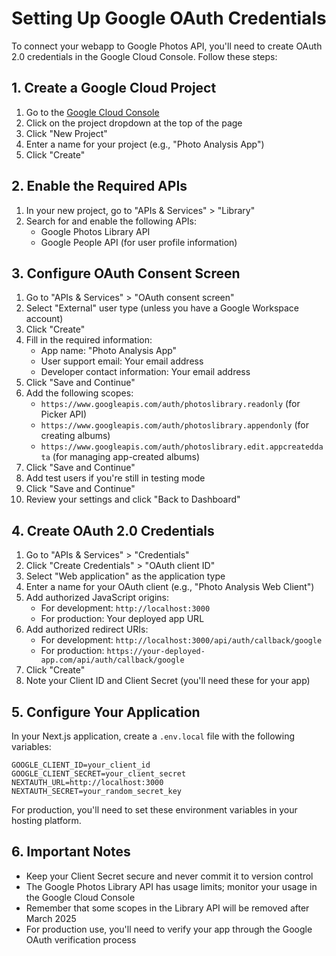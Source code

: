 # Setting Up Google OAuth Credentials

To connect your webapp to Google Photos API, you'll need to create OAuth 2.0 credentials in the Google Cloud Console. Follow these steps:

## 1. Create a Google Cloud Project

1. Go to the [Google Cloud Console](https://console.cloud.google.com/)
2. Click on the project dropdown at the top of the page
3. Click "New Project"
4. Enter a name for your project (e.g., "Photo Analysis App")
5. Click "Create"

## 2. Enable the Required APIs

1. In your new project, go to "APIs & Services" > "Library"
2. Search for and enable the following APIs:
   - Google Photos Library API
   - Google People API (for user profile information)

## 3. Configure OAuth Consent Screen

1. Go to "APIs & Services" > "OAuth consent screen"
2. Select "External" user type (unless you have a Google Workspace account)
3. Click "Create"
4. Fill in the required information:
   - App name: "Photo Analysis App"
   - User support email: Your email address
   - Developer contact information: Your email address
5. Click "Save and Continue"
6. Add the following scopes:
   - `https://www.googleapis.com/auth/photoslibrary.readonly` (for Picker API)
   - `https://www.googleapis.com/auth/photoslibrary.appendonly` (for creating albums)
   - `https://www.googleapis.com/auth/photoslibrary.edit.appcreateddata` (for managing app-created albums)
7. Click "Save and Continue"
8. Add test users if you're still in testing mode
9. Click "Save and Continue"
10. Review your settings and click "Back to Dashboard"

## 4. Create OAuth 2.0 Credentials

1. Go to "APIs & Services" > "Credentials"
2. Click "Create Credentials" > "OAuth client ID"
3. Select "Web application" as the application type
4. Enter a name for your OAuth client (e.g., "Photo Analysis Web Client")
5. Add authorized JavaScript origins:
   - For development: `http://localhost:3000`
   - For production: Your deployed app URL
6. Add authorized redirect URIs:
   - For development: `http://localhost:3000/api/auth/callback/google`
   - For production: `https://your-deployed-app.com/api/auth/callback/google`
7. Click "Create"
8. Note your Client ID and Client Secret (you'll need these for your app)

## 5. Configure Your Application

In your Next.js application, create a `.env.local` file with the following variables:

```
GOOGLE_CLIENT_ID=your_client_id
GOOGLE_CLIENT_SECRET=your_client_secret
NEXTAUTH_URL=http://localhost:3000
NEXTAUTH_SECRET=your_random_secret_key
```

For production, you'll need to set these environment variables in your hosting platform.

## 6. Important Notes

- Keep your Client Secret secure and never commit it to version control
- The Google Photos Library API has usage limits; monitor your usage in the Google Cloud Console
- Remember that some scopes in the Library API will be removed after March 2025
- For production use, you'll need to verify your app through the Google OAuth verification process
